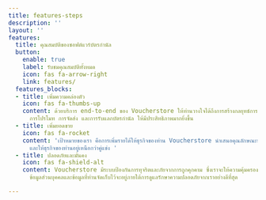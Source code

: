 ```yaml
---
title: features-steps
description: ''
layout: ''
features:
  title: คุณสมบัติของซอฟต์แวร์บัตรกำนัล
  button:
    enable: true
    label: รับชมคุณสมบัติทั้งหมด
    icon: fas fa-arrow-right
    link: features/
  features_blocks:
  - title: เพิ่มความคล่องตัว
    icon: fas fa-thumbs-up
    content: ด้วยบริการ end-to-end ของ Voucherstore ให้ท่านวางใจได้ถึงการสร้างกลยุทธ์การขาย
      การโปรโมท การจัดส่ง และการรับแลกบัตรกำนัล ให้มีประสิทธิภาพมากยิ่งขึ้น
  - title: เพิ่มยอดขาย
    icon: fas fa-rocket
    content: 'เป้าหมายของเรา คือการเพิ่มรายได้ให้ธุรกิจของท่าน Voucherstore นำเสนอคุณลักษณะที่เพิ่มรายได้สูงสุด
      และให้ธุรกิจของท่านอยู่เหนือกว่าคู่แข่ง '
  - title: ปลอดภัยและมั่นคง
    icon: fas fa-shield-alt
    content: Voucherstore มีระบบป้องกันการทุจริตและภัยจากการถูกคุกคาม ซึ่งเราจะให้ความคุ้มครองต่อบริษัทของท่าน
      ข้อมูลส่วนบุคคลและข้อมูลที่ท่านจัดเก็บไว้จะอยู่ภายใต้การดูแลรักษาความปลอดภัยจากเราอย่างดีที่สุด

---
```

